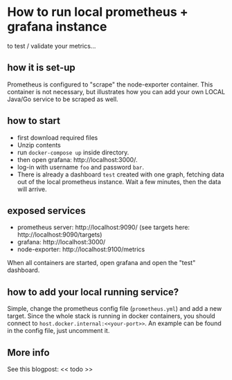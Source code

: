# How to run local prometheus + grafana instance
to test / validate your metrics...

## how it is set-up
Prometheus is configured to "scrape" the node-exporter container. This container is not necessary, but illustrates how you can add your own LOCAL Java/Go service to be scraped as well.

## how to start
- first download required files
- Unzip contents
- run `docker-compose up` inside directory.
- then open grafana: http://localhost:3000/.
- log-in with username `foo` and password `bar`.
- There is already a dashboard `test` created with one graph, fetching data out of the local prometheus instance. Wait a few minutes, then the data will arrive.

## exposed services
- prometheus server: http://localhost:9090/ (see targets here: http://localhost:9090/targets)
- grafana: http://localhost:3000/
- node-exporter: http://localhost:9100/metrics

When all containers are started, open grafana and open the "test" dashboard.

## how to add your local running service?
Simple, change the prometheus config file (`prometheus.yml`) and add a new target. Since the whole stack is running in docker containers, you should connect to `host.docker.internal:<<your-port>>`. An example can be found in the config file, just uncomment it.

## More info

See this blogpost: << todo >>
